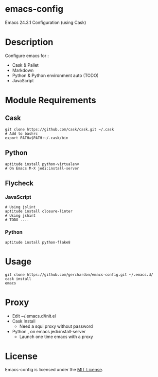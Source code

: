 # emacs-config

Emacs 24.3.1 Configuration (using Cask)

# Description

Configure emacs for :
 * Cask & Pallet
 * Markdown
 * Python & Python environment auto (TODO)
 * JavaScript


# Module Requirements

## Cask

    git clone https://github.com/cask/cask.git ~/.cask
    # Add to bashrc
    export PATH=$PATH:~/.cask/bin

## Python

    aptitude install python-virtualenv
    # On Emacs M-X jedi:install-server

## Flycheck

### JavaScript

    # Using jslint
    aptitude install closure-linter
    # Using jshint
    # TODO ....

### Python

    aptitude install python-flake8


# Usage

    git clone https://github.com/gerchardon/emacs-config.git ~/.emacs.d/
    cask install
    emacs

# Proxy

 * Edit ~/.emacs.d/init.el
 * Cask Install
   * Need a squi proxy without password
 * Python , on emacs jedi:install-server
   * Launch one time emacs with a proxy


# License

Emacs-config is licensed under the [MIT License](http://www.opensource.org/licenses/mit-license.php).



